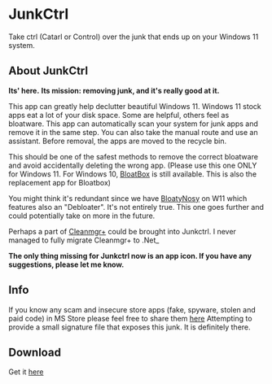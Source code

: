 # JunkCtrl
Take ctrl (Catarl or Control) over the junk that ends up on your Windows 11 system. 
    
## About JunkCtrl
**Its' here.**
**Its mission: removing junk, and it's really good at it.**

This app can greatly help declutter beautiful Windows 11. Windows 11 stock apps eat a lot of your disk space. Some are helpful, others feel as bloatware. 
This app can automatically scan your system for junk apps and remove it in the same step.
You can also take the manual route and use an assistant. Before removal, the apps are moved to the recycle bin.
                       
This should be one of the safest methods to remove the correct bloatware and avoid accidentally deleting the wrong app. (Please use this one ONLY for Windows 11. For Windows 10, [BloatBox](https://github.com/builtbybel/bloatbox) is still available. This is also the replacement app for Bloatbox)

You might think it's redundant since we have [BloatyNosy](https://github.com/builtbybel/BloatyNosy) on W11 which features also an "Debloater". It's not entirely true. This one goes further and could potentially take on more in the future. 

Perhaps a part of [Cleanmgr+](https://github.com/builtbybel/CleanmgrPlus ) could be brought into Junkctrl. I never managed to fully migrate Cleanmgr+ to .Net_

**The only thing missing for Junkctrl now is an app icon. If you have any suggestions, please let me know.**

## Info
If you know any scam and insecure store apps (fake, spyware, stolen and paid code) in MS Store please feel free to share them [here](https://github.com/builtbybel/JunkCtrl/issues/7) Attempting to provide a small signature file that exposes this junk. It is definitely there.


## Download
Get it [here](https://github.com/builtbybel/JunkCtrl/releases)

